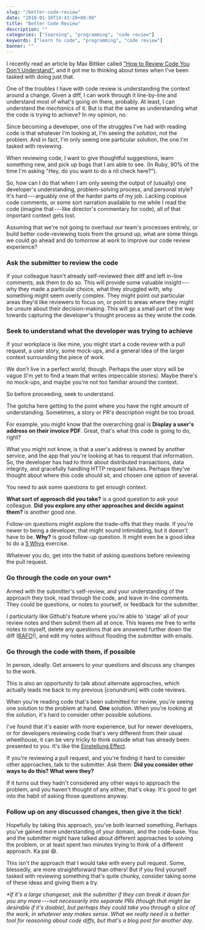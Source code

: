 ```yaml
---
slug: "/better-code-review"
date: "2018-01-10T14:43:20+00:00"
title: "Better Code Review"
description: ""
categories: ["learning", "programming", "code review"]
keywords: ["learn to code", "programming", "code review"]
banner: ""
---
```


I recently read an article by Max Bittker called ["How to Review Code
You Don't
Understand"](https://maxbittker.com/code-review/), and it got me to thinking about times when I've been
tasked with doing just that.

One of the troubles I have with code review is understanding the context
around a change. Given a diff, I can work through it line-by-line and
understand most of what's going on there, probably. At least, I can
understand the *mechanics* of it. But is that the same as understanding
what the code is trying to achieve? In my opinion, no.

Since becoming a developer, one of the struggles I've had with reading
code is that whatever I'm looking at, I'm seeing the *solution*, not the
problem. And in fact, I'm only seeing one particular solution, the one
I'm tasked with reviewing.

When reviewing code, I want to give thoughtful suggestions, learn
something new, and pick up bugs that I am able to see. (In Ruby, 90% of
the time I'm asking "Hey, do you want to do a nil check
here?").

So, how can I do that when I am only seeing the output of (usually) one
developer's understanding, problem-solving process, and personal style?
It's hard --- arguably one of the harder parts of my job. Lacking
copious code comments, or some sort narration available to me while I
read the code (imagine that --- like director's commentary for code),
all of that important context gets lost.

Assuming that we're not going to overhaul our team's processes entirely,
or build better code-reviewing tools from the ground up, what are some
things we could go ahead and do tomorrow at work to improve our code
review experience?

### Ask the submitter to review the code

If your colleague hasn't already self-reviewed their diff and left
in-line comments, ask them to do so. This will provide some valuable
insight --- why they made a particular choice, what they struggled with,
why something might seem overly complex. They might point out particular
areas they'd like reviewers to focus on, or point to areas where they
might be unsure about their decision-making. This will go a small part
of the way towards capturing the developer's thought process as they
wrote the code.

### Seek to understand what the developer was trying to achieve

If your workplace is like mine, you might start a code review with a
pull request, a user story, some mock-ups, and a general idea of the
larger context surrounding the piece of work.

We don't live in a perfect world, though. Perhaps the user story will be
vague (I'm yet to find a team that writes impeccable stories). Maybe
there's no mock-ups, and maybe you're not too familiar around the
context.

So before proceeding, seek to understand.

The gotcha here getting to the point where you have the right amount of
understanding. Sometimes, a story or PR's description might be too
broad.

For example, you might know that the overarching goal is **Display a
user's address on their invoice PDF**. Great, that's what this code is
going to do, right?

What you might not know, is that a user's address is owned by another
service, and the app that you're looking at has to request that
information. So, the developer has had to think about distributed
transactions, data integrity, and gracefully handling HTTP request
failures. Perhaps they've thought about where this code should sit, and
chosen one option of several.

You need to ask some questions to get enough context.

**What sort of approach did you take?** is a good question to ask your
colleague. **Did you explore any other approaches and decide against
them?** is another good one.

Follow-on questions might explore the trade-offs that they made. If
you're newer to being a developer, that might sound intimidating, but it
doesn't have to be. **Why?** is good follow-up question. It might even
be a good idea to do a [5
Whys](https://en.wikipedia.org/wiki/5_Whys) exercise.

Whatever you do, get into the habit of asking questions before reviewing
the pull request.

### Go through the code on your own\*

Armed with the submitter's self-review, and your understanding of the
approach they took, read through the code, and leave in-line comments.
They could be questions, or notes to yourself, or feedback for the
submitter.

I particularly like Github's feature where you're able to 'stage' all of
your review notes and then submit them all at once. This leaves me free
to write notes to myself, delete any questions that are answered further
down the diff ([RAFO](https://coppermind.net/wiki/RAFO)!), and edit my notes without flooding the submitter
with emails.

### Go through the code with them, if possible

In person, ideally. Get answers to your questions and discuss any
changes to the work.

This is also an opportunity to talk about alternate approaches, which
actually leads me back to my previous [conundrum] with code reviews.

When you're reading code that's been submitted for review, you're seeing
one solution to the problem at hand. **One** solution. When you're
looking at the solution, it's hard to consider other possible solutions.

I've found that it's easier with more experience, but for newer
developers, or for developers reviewing code that's very different from
their usual wheelhouse, it can be very tricky to think outside what has
already been presented to you. It's like the [Einstellung
Effect](https://en.wikipedia.org/wiki/Einstellung_effect).

If you're reviewing a pull request, and you're finding it hard to
consider other approaches, talk to the submitter. Ask them: **Did you
consider other ways to do this? What were they?**

If it turns out they hadn't considered any other ways to approach the
problem, and you haven't thought of any either, that's okay. It's good
to get into the habit of asking those questions anyway.

### Follow up on any discussed changes, then give it the tick!

Hopefully by taking this approach, you've both learned something.
Perhaps you've gained more understanding of your domain, and the
code-base. You and the submitter might have talked about different
approaches to solving the problem, or at least spent two minutes trying
to think of a different approach. Ka pai 😄.

This isn't the approach that I would take with every pull request. Some,
blessedly, are more straightforward than others! But if you find
yourself tasked with reviewing something that's quite chunky, consider
taking some of these ideas and giving them a try.

*\*If it's a large changeset, ask the submitter if they can break it
down for you any more --- not necessarily into separate PRs (though that
might be desirable if it's doable), but perhaps they could take you
through a slice of the work, in whatever way makes sense. What we really
need is a better tool for reasoning about code diffs, but that's a blog
post for another day.*
